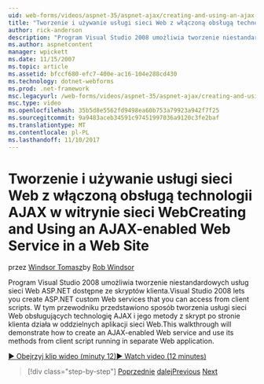 ```yaml
---
uid: web-forms/videos/aspnet-35/aspnet-ajax/creating-and-using-an-ajax-enabled-web-service-in-a-web-site
title: "Tworzenie i używanie usługi sieci Web z włączoną obsługą technologii AJAX w witrynie sieci Web | Dokumentacja firmy Microsoft"
author: rick-anderson
description: "Program Visual Studio 2008 umożliwia tworzenie niestandardowych usług sieci Web ASP.NET dostępne ze skryptów klienta. W tym przewodniku przedstawiono sposób tworzenia AJ..."
ms.author: aspnetcontent
manager: wpickett
ms.date: 11/15/2007
ms.topic: article
ms.assetid: bfccf680-efc7-400e-ac16-104e288cd430
ms.technology: dotnet-webforms
ms.prod: .net-framework
msc.legacyurl: /web-forms/videos/aspnet-35/aspnet-ajax/creating-and-using-an-ajax-enabled-web-service-in-a-web-site
msc.type: video
ms.openlocfilehash: 35b5d8e5562fd9498ea60b753a79923a942f7f25
ms.sourcegitcommit: 9a9483aceb34591c97451997036a9120c3fe2baf
ms.translationtype: MT
ms.contentlocale: pl-PL
ms.lasthandoff: 11/10/2017
---
```

<a name="creating-and-using-an-ajax-enabled-web-service-in-a-web-site"></a><span data-ttu-id="bb40b-104">Tworzenie i używanie usługi sieci Web z włączoną obsługą technologii AJAX w witrynie sieci Web</span><span class="sxs-lookup"><span data-stu-id="bb40b-104">Creating and Using an AJAX-enabled Web Service in a Web Site</span></span>
====================
<span data-ttu-id="bb40b-105">przez [Windsor Tomasz](https://twitter.com/robwindsor)</span><span class="sxs-lookup"><span data-stu-id="bb40b-105">by [Rob Windsor](https://twitter.com/robwindsor)</span></span>

<span data-ttu-id="bb40b-106">Program Visual Studio 2008 umożliwia tworzenie niestandardowych usług sieci Web ASP.NET dostępne ze skryptów klienta.</span><span class="sxs-lookup"><span data-stu-id="bb40b-106">Visual Studio 2008 lets you create ASP.NET custom Web services that you can access from client scripts.</span></span> <span data-ttu-id="bb40b-107">W tym przewodniku przedstawiono sposób tworzenia usługi sieci Web obsługujących technologię AJAX i jego metody z skrypt po stronie klienta działa w oddzielnych aplikacji sieci Web.</span><span class="sxs-lookup"><span data-stu-id="bb40b-107">This walkthrough will demonstrate how to create an AJAX-enabled Web service and use its methods from client script running in separate Web application.</span></span>

[<span data-ttu-id="bb40b-108">&#9654; Obejrzyj klip wideo (minuty 12)</span><span class="sxs-lookup"><span data-stu-id="bb40b-108">&#9654; Watch video (12 minutes)</span></span>](https://channel9.msdn.com/Blogs/ASP-NET-Site-Videos/creating-and-using-an-ajax-enabled-web-service-in-a-web-site)

>[!div class="step-by-step"]
<span data-ttu-id="bb40b-109">[Poprzednie](adding-ajax-functionality-to-an-existing-aspnet-page.md)
[dalej](aspnet-ajax-a-demonstration-of-aspnet-ajax.md)</span><span class="sxs-lookup"><span data-stu-id="bb40b-109">[Previous](adding-ajax-functionality-to-an-existing-aspnet-page.md)
[Next](aspnet-ajax-a-demonstration-of-aspnet-ajax.md)</span></span>
